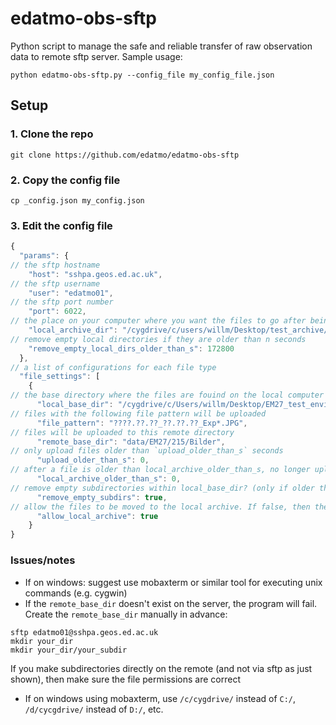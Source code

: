 # edatmo-obs-sftp
 Python script to manage the safe and reliable transfer of raw observation data to remote sftp server. Sample usage:


 ```
python edatmo-obs-sftp.py --config_file my_config_file.json
```

## Setup

### 1. Clone the repo

```
git clone https://github.com/edatmo/edatmo-obs-sftp
```

### 2. Copy the config file

```
cp _config.json my_config.json
```


### 3. Edit the config file


```javascript
{
  "params": {
// the sftp hostname
    "host": "sshpa.geos.ed.ac.uk",
// the sftp username
    "user": "edatmo01",
// the sftp port number
    "port": 6022,
// the place on your computer where you want the files to go after being successfully uploaded
    "local_archive_dir": "/cygdrive/c/users/willm/Desktop/test_archive/",
// remove empty local directories if they are older than n seconds
    "remove_empty_local_dirs_older_than_s": 172800
  },
// a list of configurations for each file type
  "file_settings": [
    {
// the base directory where the files are fouind on the local computer
      "local_base_dir": "/cygdrive/c/Users/willm/Desktop/EM27_test_environment/Public/Documents/EM27/CAMTRACKER/Bilder",
// files with the following file pattern will be uploaded
      "file_pattern": "????.??.??_??.??.??_Exp*.JPG",
// files will be uploaded to this remote directory
      "remote_base_dir": "data/EM27/215/Bilder",
// only upload files older than `upload_older_than_s` seconds
      "upload_older_than_s": 0,
// after a file is older than local_archive_older_than_s, no longer upload the file. Instead, move file to local_archive_dir
      "local_archive_older_than_s": 0,
// remove empty subdirectories within local_base_dir? (only if older than remove_empty_local_dirs_older_than_s)
      "remove_empty_subdirs": true,
// allow the files to be moved to the local archive. If false, then the files will always be re-uploaded . 
      "allow_local_archive": true
    }
}
```

### Issues/notes

- If on windows: suggest use mobaxterm or similar tool for executing unix commands (e.g. cygwin)
- If the `remote_base_dir` doesn't exist on the server, the program will fail. Create the `remote_base_dir` manually in advance:

```
sftp edatmo01@sshpa.geos.ed.ac.uk
mkdir your_dir
mkdir your_dir/your_subdir
```

If you make subdirectories directly on the remote (and not via sftp as just shown), then make sure the file permissions are correct

- If on windows using mobaxterm, use `/c/cygdrive/` instead of `C:/`, `/d/cycgdrive/` instead of `D:/`, etc. 

